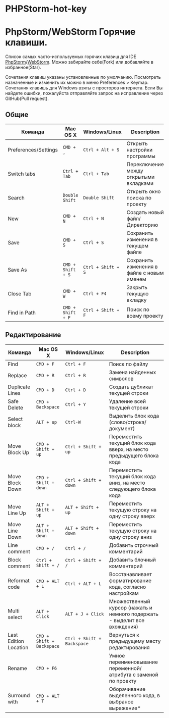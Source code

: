 # PHPStorm-hot-key

# PhpStorm/WebStorm Горячие клавиши.

Список самых часто-используемых горячих клавиш для IDE [PhpStorm](https://www.jetbrains.com/phpstorm/)/[WebStorm](https://www.jetbrains.com/webstorm/). Можно забирайте себе(Fork) или добавляйте в избранное(Star).

Сочетания клавиш указаны установленные по умолчанию. Посмотреть назначенные и изменить их можно в меню Preferences > Keymap.
Сочетания клавишь для Windows взяты с просторов интернета. Если Вы найдете ошибки, пожалуйста отправляйте запрос на исправление через GitHub(Pull request). 


## Общие

| Команда | Mac OS X | Windows/Linux | Description |
| ------- | -------- | ------- | ----------- |
| Preferences/Settings | `CMD + ,` | `Ctrl + Alt + S`  | Открыть настройки программы |
| Switch tabs | `Ctrl + Tab` | `Ctrl + Tab`  | Переключение между открытыми вкладками |
| Search | `Double Shift` | `Double Shift`  | Открыть окно поиска по проекту  |
| New | `CMD + N` | `Ctrl + N`  | Создать новый файл/Директорию |
| Save | `CMD + S` | `Ctrl + S`  | Сохранить изменения в текущем файле |
| Save As | `CMD + Shift + S` | `Ctrl + Shift + S`  | Сохранить изменения в файле с новым именем |
| Close Tab | `CMD + W` |  `Ctrl + F4` | Закрыть текущую вкладку |
| Find in Path | `CMD + Shift + F` |  `Ctrl + Shift + F` | Поиск по всему проекту |



## Редактирование

| Команда | Mac OS X | Windows/Linux | Description |
| ------- | -------- | ------- | ----------- |
| Find | `CMD + F` | `Ctrl + F`  | Поиск по файлу  |
| Replace | `CMD + R` | `Ctrl + R`  | Замена найденных символов  |
| Duplicate Lines | `CMD + D` | `Ctrl + D` | Создать дубликат текущей строки |
| Safe Delete | `CMD + Backspace` | `Ctrl + Y` | Удаление всей текущей строки |
| Select block | `ALT + up` | `Ctrl-W`  | Выделить блок кода (слово/строка/документ)|
| Move Block Up | `CMD + Shift + up` | `Ctrl + Shift + up`  | Переместить текущий блок кода вверх, на место предыдущего блока кода |
| Move Block Down | `CMD + Shift + down` | `Ctrl + Shift + down`  | Переместить текущий блок кода вниз, на место следующего блока кода |
| Move Line Up | `ALT + Shift + up` | `ALT + Shift + up`  | Переместить текущую строку на одну строку вверх |
| Move Line Down | `ALT + Shift + down` | `ALT + Shift + down`  | Переместить текущую строку на одну строку вниз |
| Line comment | `CMD + /` | `Ctrl + /`  |  Добавить строчный комментарий |
| Block comment | `Ctrl + Shift + /` | `Ctrl + Shift + /`  | Добавить блочный комментарий |
| Reformat code | `CMD + ALT + L` | `Ctrl + ALT + L`  | Восстанавливает форматирование кода, согласно настройкам |
| Multi select | `ALT + Click` | `ALT + J + Click`  | Множественный курсор (нажать и немного подержать - выделит все вхождения) |
| Last Edition Location | `CMD + Shift + Backspace` | `Ctrl + Shift + Backspace`  | Вернуться к предыдущему месту редактирования |
| Rename | `CMD + F6` |  ` ` | Умное переименовывание переменной/атрибута с заменой по проекту |
| Surround with | `CMD + ALT + T` |  ` ` | Оборачивание выделенного кода, в выбраное выражение* |
